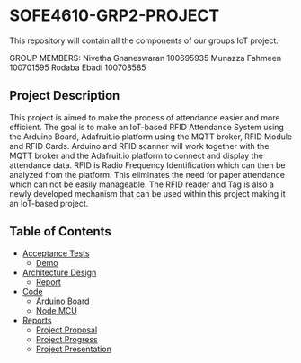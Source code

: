 # SOFE4610-GRP2-PROJECT
This repository will contain all the components of our groups IoT project. 

GROUP MEMBERS:
Nivetha Gnaneswaran 100695935
Munazza Fahmeen 100701595
Rodaba Ebadi 100708585

## Project Description
This project is aimed to make the process of attendance easier and more efficient. The goal is to make an IoT-based RFID Attendance System using the Arduino Board, Adafruit.io platform using the MQTT broker, RFID Module and RFID Cards. Arduino and RFID scanner will work together with the MQTT broker and the Adafruit.io platform to connect and display the attendance data. RFID is Radio Frequency Identification which can then be analyzed from the platform. This eliminates the need for paper attendance which can not be easily manageable. The RFID reader and Tag is also a newly developed mechanism that can be used within this project making it an IoT-based project. 

## Table of Contents
* [Acceptance Tests](https://github.com/nivethagnan/SOFE4610-GRP2-PROJECT/tree/main/Acceptance%20Tests)
  * [Demo](https://github.com/nivethagnan/SOFE4610-GRP2-PROJECT/blob/main/Acceptance%20Tests/Untitled.mp4)
* [Architecture Design](https://github.com/nivethagnan/SOFE4610-GRP2-PROJECT/tree/main/Architecture%20Design)
  * [Report](https://github.com/nivethagnan/SOFE4610-GRP2-PROJECT/blob/main/Architecture%20Design/SOFE4610U_ProjectFinal_GRP2.pdf)
* [Code](https://github.com/nivethagnan/SOFE4610-GRP2-PROJECT/tree/main/Code)
  * [Arduino Board](https://github.com/nivethagnan/SOFE4610-GRP2-PROJECT/blob/main/Code/arduino%20board.ino)
  * [Node MCU](https://github.com/nivethagnan/SOFE4610-GRP2-PROJECT/blob/main/Code/NodeMCU%20ESP-12E.ino) 
* [Reports](https://github.com/nivethagnan/SOFE4610-GRP2-PROJECT/tree/main/Reports)
  * [Project Proposal](https://github.com/nivethagnan/SOFE4610-GRP2-PROJECT/blob/main/Reports/SOFE4610U_ProjectProposal_GRP2.pdf)
  * [Project Progress](https://github.com/nivethagnan/SOFE4610-GRP2-PROJECT/blob/main/Reports/SOFE4610U_ProjectProgress_GRP2.pdf)
  * [Project Presentation](https://github.com/nivethagnan/SOFE4610-GRP2-PROJECT/blob/main/Reports/SOFE4610U_ProjectPresentation_GRP2.pdf)


